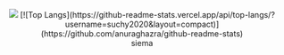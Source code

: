 <p align="center"> <img src="https://github-readme-stats.vercel.app/api?username=suchy2020&show_icons=true"/> 
  [![Top Langs](https://github-readme-stats.vercel.app/api/top-langs/?username=suchy2020&layout=compact)](https://github.com/anuraghazra/github-readme-stats)
<br />
siema
